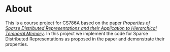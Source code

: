# About

This is a course project for CS786A based on the paper [_Properties of Sparse Distributed Representations and their Application to Hierarchical Temporal Memory_](https://arxiv.org/abs/1503.07469). In this project we implement the code for Sparse Distributed Representations as proposed in the paper and demonstrate their properties.
